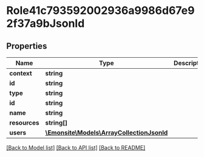 # Role41c793592002936a9986d67e92f37a9bJsonld

## Properties
Name | Type | Description | Notes
------------ | ------------- | ------------- | -------------
**context** | **string** |  | [optional] 
**id** | **string** |  | [optional] 
**type** | **string** |  | [optional] 
**id** | **string** |  | [optional] 
**name** | **string** |  | [optional] 
**resources** | **string[]** |  | [optional] 
**users** | [**\Emonsite\Models\ArrayCollectionJsonld**](ArrayCollectionJsonld.md) |  | [optional] 

[[Back to Model list]](../../README.md#documentation-for-models) [[Back to API list]](../../README.md#documentation-for-api-endpoints) [[Back to README]](../../README.md)

